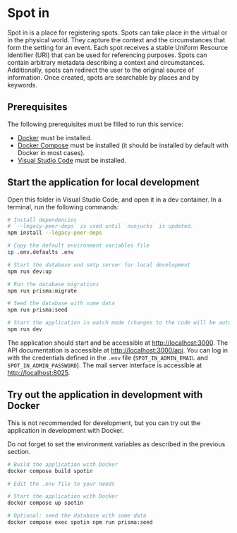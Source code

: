 # Spot in

Spot in is a place for registering spots. Spots can take place in the virtual or
in the physical world. They capture the context and the circumstances that form
the setting for an event. Each spot receives a stable Uniform Resource
Identifier (URI) that can be used for referencing purposes. Spots can contain
arbitrary metadata describing a context and circumstances. Additionally, spots
can redirect the user to the original source of information. Once created, spots
are searchable by places and by keywords.

## Prerequisites

The following prerequisites must be filled to run this service:

- [Docker](https://docs.docker.com/get-docker/) must be installed.
- [Docker Compose](https://docs.docker.com/compose/install/) must be installed
  (it should be installed by default with Docker in most cases).
- [Visual Studio Code](https://code.visualstudio.com/download) must be
  installed.

## Start the application for local development

Open this folder in Visual Studio Code, and open it in a dev container. In a
terminal, run the following commands:

```bash
# Install dependencies
# `--legacy-peer-deps` is used until `nunjucks` is updated.
npm install --legacy-peer-deps

# Copy the default environment variables file
cp .env.defaults .env

# Start the database and smtp server for local development
npm run dev:up

# Run the database migrations
npm run prisma:migrate

# Seed the database with some data
npm run prisma:seed

# Start the application in watch mode (changes to the code will be automatically reloaded)
npm run dev
```

The application should start and be accessible at <http://localhost:3000>. The
API documentation is accessible at <http://localhost:3000/api>. You can log in
with the credentials defined in the `.env` file (`SPOT_IN_ADMIN_EMAIL` and
`SPOT_IN_ADMIN_PASSWORD`). The mail server interface is accessible at <http://localhost:8025>.

## Try out the application in development with Docker

This is not recommended for development, but you can try out the application in
development with Docker.

Do not forget to set the environment variables as described in the previous
section.

```bash
# Build the application with Docker
docker compose build spotin

# Edit the .env file to your needs

# Start the application with Docker
docker compose up spotin

# Optional: seed the database with some data
docker compose exec spotin npm run prisma:seed
```
